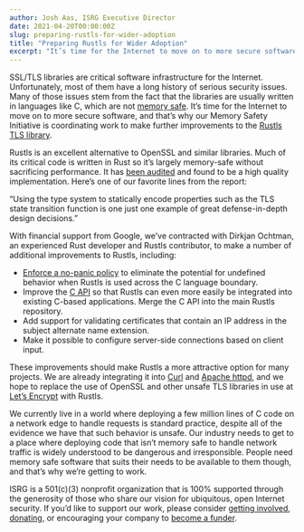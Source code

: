 ```yaml
---
author: Josh Aas, ISRG Executive Director
date: 2021-04-20T00:00:00Z
slug: preparing-rustls-for-wider-adoption
title: "Preparing Rustls for Wider Adoption"
excerpt: "It’s time for the Internet to move on to more secure software, and that’s why our Memory Safety Initiative is coordinating work to make further improvements to the Rustls TLS library."
---
```


SSL/TLS libraries are critical software infrastructure for the Internet. Unfortunately, most of them have a long history of serious security issues. Many of those issues stem from the fact that the libraries are usually written in languages like C, which are not [memory safe](https://www.abetterinternet.org/docs/memory-safety/). It’s time for the Internet to move on to more secure software, and that’s why our Memory Safety Initiative is coordinating work to make further improvements to the [Rustls TLS library](https://github.com/ctz/rustls).

Rustls is an excellent alternative to OpenSSL and similar libraries. Much of its critical code is written in Rust so it’s largely memory-safe without sacrificing performance. It has [been audited](https://github.com/ctz/rustls/blob/main/audit/TLS-01-report.pdf) and found to be a high quality implementation. Here’s one of our favorite lines from the report:

“Using the type system to statically encode properties such as the TLS state transition function is one just one example of great defense-in-depth design decisions.”

With financial support from Google, we’ve contracted with Dirkjan Ochtman, an experienced Rust developer and Rustls contributor, to make a number of additional improvements to Rustls, including:

- [Enforce a no-panic policy](https://github.com/ctz/rustls/issues/447) to eliminate the potential for undefined behavior when Rustls is used across the C language boundary.
- Improve the [C API](https://github.com/rustls/rustls-ffi) so that Rustls can even more easily be integrated into existing C-based applications. Merge the C API into the main Rustls repository.
- Add support for validating certificates that contain an IP address in the subject alternate name extension.
- Make it possible to configure server-side connections based on client input.

These improvements should make Rustls a more attractive option for many projects. We are already integrating it into [Curl](https://www.abetterinternet.org/post/memory-safe-curl/) and [Apache httpd](https://www.abetterinternet.org/post/memory-safe-tls-apache/), and we hope to replace the use of OpenSSL and other unsafe TLS libraries in use at [Let’s Encrypt](https://letsencrypt.org/) with Rustls.

We currently live in a world where deploying a few million lines of C code on a network edge to handle requests is standard practice, despite all of the evidence we have that such behavior is unsafe. Our industry needs to get to a place where deploying code that isn’t memory safe to handle network traffic is widely understood to be dangerous and irresponsible. People need memory safe software that suits their needs to be available to them though, and that’s why we’re getting to work.

ISRG is a 501\(c\)(3) nonprofit organization that is 100% supported through the generosity of those who share our vision for ubiquitous, open Internet security. If you’d like to support our work, please consider [getting involved](https://www.abetterinternet.org/getinvolved/), [donating](https://www.abetterinternet.org/donate/), or encouraging your company to [become a funder](/sponsor/).

